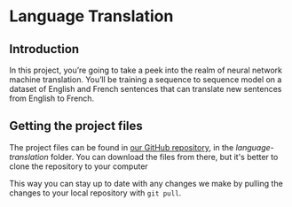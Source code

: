 # Language Translation

## Introduction

In this project, you’re going to take a peek into the realm of neural network machine translation. You’ll be training a sequence to sequence model on a dataset of English and French sentences that can translate new sentences from English to French.

## Getting the project files

The project files can be found in [our GitHub repository](https://github.com/udacity/deep-learning), in the _language-translation_ folder. You can download the files from there, but it's better to clone the repository to your computer

This way you can stay up to date with any changes we make by pulling the changes to your local repository with `git pull`.